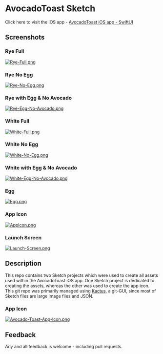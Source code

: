 # AvocadoToast Sketch 


Click here to visit the iOS app - [AvocadoToast iOS app - SwiftUI](https://github.com/mkKreations/AvocadoToast)


## Screenshots

### Rye Full 

[![Rye-Full.png](https://i.postimg.cc/Zq0Jrkf0/Rye-Full.png)](https://postimg.cc/KKSX2Why)

### Rye No Egg

[![Rye-No-Egg.png](https://i.postimg.cc/K80ZkcDd/Rye-No-Egg.png)](https://postimg.cc/cv8qPSjm)

### Rye with Egg & No Avocado

[![Rye-Egg-No-Avocado.png](https://i.postimg.cc/fTjWsftW/Rye-Egg-No-Avocado.png)](https://postimg.cc/PPJnzZQ0)

### White Full

[![White-Full.png](https://i.postimg.cc/g05msM5s/White-Full.png)](https://postimg.cc/hJ9kP0KQ)

### White No Egg

[![White-No-Egg.png](https://i.postimg.cc/0QwxBY1s/White-No-Egg.png)](https://postimg.cc/CBSWZfKP)

### White with Egg & No Avocado

[![White-Egg-No-Avocado.png](https://i.postimg.cc/x1ff1NMv/White-Egg-No-Avocado.png)](https://postimg.cc/56rdP0Py)

### Egg

[![Egg.png](https://i.postimg.cc/02q5hBNH/Egg.png)](https://postimg.cc/LhNM1vLz)

### App Icon

[![AppIcon.png](https://i.postimg.cc/m2tDYHtT/AppIcon.png)](https://postimg.cc/YhBMkj6P)

### Launch Screen

[![Launch-Screen.png](https://i.postimg.cc/3rBZVP8t/Launch-Screen.png)](https://postimg.cc/3WkpDfDG)


## Description

This repo contains two Sketch projects which were used to create all assets
used within the AvocadoToast iOS app. One Sketch project is dedicated to 
creating the assets, whereas the other was used to create the app icon. This
git repo was primarily managed using [Kactus](https://kactus.io/), a git-GUI,
since most of Sketch files are large image files and JSON.


### App Icon

[![Avocado-Toast-App-Icon.png](https://i.postimg.cc/Hn69QWN1/Avocado-Toast-App-Icon.png)](https://postimg.cc/XBy5WW3s)


## Feedback

Any and all feedback is welcome - including pull requests.
